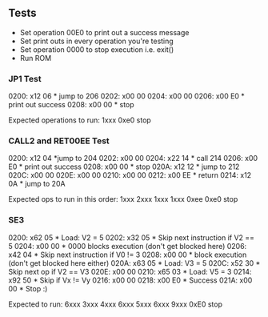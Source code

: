 ## Tests

- Set operation 00E0 to print out a success message
- Set print outs in every operation you're testing
- Set operation 0000 to stop execution i.e. exit()
- Run ROM

### JP1 Test

0200: x12 06 * jump to 206
0202: x00 00
0204: x00 00
0206: x00 E0 * print out success
0208: x00 00 * stop

Expected operations to run: 1xxx 0xe0 stop


### CALL2 and RET00EE Test

0200: x12 04 *jump to 204
0202: x00 00
0204: x22 14 * call 214
0206: x00 E0 * print out success
0208: x00 00 * stop
020A: x12 12 * jump to 212
020C: x00 00
020E: x00 00
0210: x00 00
0212: x00 EE * return
0214: x12 0A * jump to 20A

Expected ops to run in this order: 1xxx 2xxx 1xxx 1xxx 0xee 0xe0 stop


### SE3

0200: x62 05 * Load: V2 = 5
0202: x32 05 * Skip next instruction if V2 == 5
0204: x00 00 * 0000 blocks execution (don't get blocked here)
0206: x42 04 * Skip next instruction if V0 != 3
0208: x00 00 * block execution (don't get blocked here either)
020A: x63 05 * Load: V3 = 5
020C: x52 30 * Skip next op if V2 == V3
020E: x00 00
0210: x65 03 * Load: V5 = 3
0214: x92 50 * Skip if Vx != Vy
0216: x00 00
0218: x00 E0 * Success
021A: x00 00 * Stop :)

Expected to run: 6xxx 3xxx 4xxx 6xxx 5xxx 6xxx 9xxx 0xE0 stop 